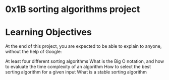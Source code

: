 # 0x1B sorting algorithms project

# Learning Objectives
At the end of this project, you are expected to be able to explain to anyone, without the help of Google:


At least four different sorting algorithms
What is the Big O notation, and how to evaluate the time complexity of an algorithm
How to select the best sorting algorithm for a given input
What is a stable sorting algorithm
